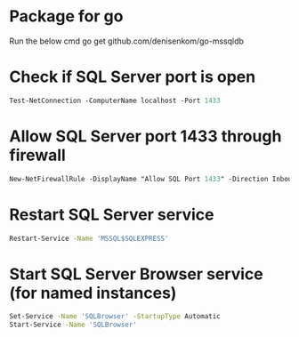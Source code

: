 # Package for go
Run the below cmd
go get github.com/denisenkom/go-mssqldb

# Check if SQL Server port is open
```ps
Test-NetConnection -ComputerName localhost -Port 1433
```

# Allow SQL Server port 1433 through firewall
```ps
New-NetFirewallRule -DisplayName "Allow SQL Port 1433" -Direction Inbound -Protocol TCP -LocalPort 1433 -Action Allow
```

# Restart SQL Server service
```bash
Restart-Service -Name 'MSSQL$SQLEXPRESS'
```

# Start SQL Server Browser service (for named instances)
```bash
Set-Service -Name 'SQLBrowser' -StartupType Automatic
Start-Service -Name 'SQLBrowser'
```